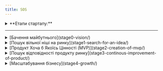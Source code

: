 ```yaml
---
title: SOS
---
```


<details><summary>**Етапи стартапу:**</summary>

**Cтартап** — це **тимчасова організація**, завданням якої є пошук
бізнес-моделі, придатної для створення бізнесу, який зароблятиме
щонайменше $100 мільйонів на рік, та реалізація цієї моделі, а також
навчання засновників як справлятися з цим бізнесом.

Бізнес повинен виконувати багато ролей. Поки стартап не спроможний
оплатити найнятих працівників, всі ролі повинні виконувати засновники.

У типового стартапу є бачення майбутнього, та 4 основних етапи розвитку,
які потрібно пройти щоб досягти цього майбутнього.

На кожному з етапів, потрібно виконувати певні ролі. Засновники стартапу
повинні виконувати всі ці ролі доти, аж поки вони не **вивчать** ці ролі
і не зароблять достатньо, щоб найняти працівників на ці ролі.

Навчання засновників є важливим для того, щоб засновники могли
виправляти проблеми бізнесу, наймати талановитих працівників, та
розуміти виклики та обмеження кожної з ролей.

</details>

---

<details><summary>[Бачення майбутнього](stage0-vision/)</summary>
  - **Тривалість:** без обмежень (ще до створення стартапу).
  - **Потрібні ролі:** **Майбутній CEO (Головний Виконавчий Директор)**.

  Знайти своє бачення майбутнього, яке відсутнє сьогодні.

</details>

<details><summary>[Пошук вільної ніші на ринку](stage1-search-for-an-idea/)</summary>
  - **Тривалість:** Від 1 дня до тижня.
  - **Потрібні ролі:** **CEO (Головний Виконавчий Директор), CTO (Головний Технологічний Директор)**.

  Пошук і валідація ідеї відповідно до бачення майбутнього.

  Потрібно знайти свою вільну нішу на ринку - якусь велику прогалину не заповнену іншими бізнесами.

  Потрібно оцінити розмір досяжного ринку.

  Потрібно розробити стратегії досягнення бачення:
  * загальну стратегію,
  * стратегію продукту,
  * стратегію створення цінності для клієнта,
  * стратегію утримання цінності,
  * стратегію маркетингу,
  * стратегію боротьби з великими конкурентами.

</details>

<details><summary>[Продукт Хоча б Якоїсь Цінності (MVP)](stage2-creation-of-mvp/)</summary>
  - **Тривалість:** Від 1 дня до 2 місяців.
  - **Потрібні ролі:** **Product Manager** (Керівник з розробки продукту), **Designer** (Дизайнер), **Developer** (Розробник).

  Потрібно розробити OKR-и для виконання стратегій.

  Потрібно створити завдання, які приведуть до виконання OKR-ів.

  Потрібно посортувати завдання по їхньому впливу на наслідки для бізнесу по принципу LNO (Leverage, Neutral, Overhead), та відсортувати завдання по значущості наслідків (impact).

  Почати потрібно із завдань, які мають найбільший імпакт на бізнес. Потрібно в першу чергу виконувати тільки завадання типу L, тоді N, і старатися ігнорувати завдання типу Overhead.

  Потрібно створити прототип для того, щоб отримувати відгуки від клієнтів.

</details>

<details><summary>[Пошук відповідності продукту ринку](stage3-continous-improvement-of-product/)</summary>
  - **Тривалість:**До 2 тижнів на інтерацію, до 30 ітерацій - приблизно 1 рік. 
  - **Потрібні ролі:** **Product Manager** (Керівник з розробки продукту), **Designer** (Дизайнер), **Developer** (Розробник), **Chief Delivery Officer** (Керівник з доставки чи обслуговування), **Customer Satisfaction Manager** (Керівник відділу контролю задоволеності клієнта), **Marketing** (Маркетолог).

  Потрібно отримати відгуки клієнтів і постійно покращувати продукт.

  Якщо продукт не відповідає ринку, але була знайдена краща ніша — [потрібно змінити продукт](pmf_or_pivot/). Рішення приймає **CEO**.

</details>

<details><summary>[Масштабування бізнесу](stage4-growth/)</summary>
  - **Тривалість:** Приблизно 10 років.
  - **Потрібні ролі:** Всі ролі.

  Постійний ріст продаж на понад 25% в місяць.

</details>
